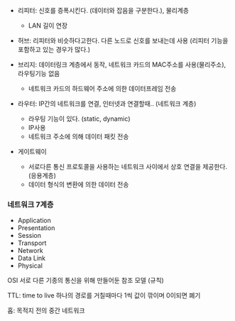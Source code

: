- 리피터: 신호를 증폭시킨다. (데이터와 잡음을 구분한다.), 물리계층

  - LAN 길이 연장

- 허브: 리피터와 비슷하다고한다. 다른 노드로 신호를 보내는데 사용 (리피터 기능을 포함하고 있는 경우가 많다.)

- 브리지: 데이터링크 계층에서 동작, 네트워크 카드의 MAC주소를 사용(물리주소), 라우팅기능 없음

  - 네트워크 카드의 하드웨어 주소에 의한 데이터프레임 전송

- 라우터: IP간의 네트워크를 연결, 인터넷과 연결할때.. (네트워크 계층)

  - 라우팅 기능이 있다. (static, dynamic)
  - IP사용
  - 네트워크 주소에 의해 데이터 패킷 전송

- 게이트웨이
  - 서로다른 통신 프로토콜을 사용하는 네트워크 사이에서 상호 연결을 제공한다. (응용계층)
  - 데이터 형식의 변환에 의한 데이터 전송

### 네트워크 7계층

- Application
- Presentation
- Session
- Transport
- Network
- Data Link
- Physical

OSI 서로 다른 기종의 통신을 위해 만들어둔 참조 모델 (규칙)

TTL: time to live 하나의 경로를 거칠때마다 1씩 값이 깎이며 0이되면 폐기

홉: 목적지 전의 중간 네트워크
